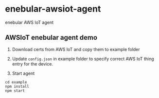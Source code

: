 # enebular-awsiot-agent
enebular AWS IoT agent

## AWSIoT enebular agent demo

1. Download certs from AWS IoT and copy them to example folder

2. Update `config.json` in example folder to specify correct AWS IoT thing entry for the device.

3. Start agent

```
cd example
npm install
npm start
```

